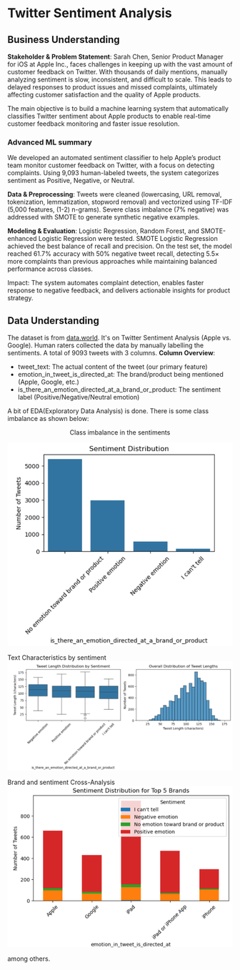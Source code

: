 
# Twitter Sentiment Analysis
## Business Understanding
**Stakeholder & Problem Statement**: Sarah Chen, Senior Product Manager for iOS at Apple Inc., faces challenges in keeping up with the vast amount of customer feedback on Twitter. With thousands of daily mentions, manually analyzing sentiment is slow, inconsistent, and difficult to scale. This leads to delayed responses to product issues and missed complaints, ultimately affecting customer satisfaction and the quality of Apple products.

The main objective is to build a machine learning system that automatically classifies Twitter sentiment about Apple products to enable real-time customer feedback monitoring and faster issue resolution.
### Advanced ML summary
We developed an automated sentiment classifier to help Apple’s product team monitor customer feedback on Twitter, with a focus on detecting complaints. Using 9,093 human-labeled tweets, the system categorizes sentiment as Positive, Negative, or Neutral.

**Data & Preprocessing**: Tweets were cleaned (lowercasing, URL removal, tokenization, lemmatization, stopword removal) and vectorized using TF-IDF (5,000 features, (1-2) n-grams). Severe class imbalance (7% negative) was addressed with SMOTE to generate synthetic negative examples.

**Modeling & Evaluation**: Logistic Regression, Random Forest, and SMOTE-enhanced Logistic Regression were tested. SMOTE Logistic Regression achieved the best balance of recall and precision. On the test set, the model reached 61.7% accuracy with 50% negative tweet recall, detecting 5.5× more complaints than previous approaches while maintaining balanced performance across classes.

Impact: The system automates complaint detection, enables faster response to negative feedback, and delivers actionable insights for product strategy.
## Data Understanding
The dataset is from [data.world](https://data.world/crowdflower/brands-and-product-emotions). It's on Twitter Sentiment Analysis (Apple vs. Google). Human raters collected the data by manually labelling the sentiments. A total of 9093 tweets with 3 columns.
**Column Overview**:
- tweet_text: The actual content of the tweet (our primary feature)
- emotion_in_tweet_is_directed_at: The brand/product being mentioned (Apple, Google, etc.)
- is_there_an_emotion_directed_at_a_brand_or_product: The sentiment label (Positive/Negative/Neutral emotion)

A bit of EDA(Exploratory Data Analysis) is done. 
There is some class imbalance as shown below:

<p align ='center'>Class imbalance in the sentiments</p>

![Analysis 1](https://github.com/dennischesire/GROUP11-PROJECT/blob/ivy/images/Screenshot%20(117).png)

Text Characteristics by sentiment
![Analysis 2](https://github.com/dennischesire/GROUP11-PROJECT/blob/ivy/images/Screenshot%20(110).png)

Brand and sentiment Cross-Analysis
![Analysis 3](https://github.com/dennischesire/GROUP11-PROJECT/blob/ivy/images/Screenshot%20(111).png)

among others.
